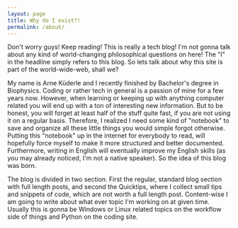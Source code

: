 ```yaml
---
layout: page
title: Why do I exist?!
permalink: /about/
---
```


Don't worry guys! Keep reading! This is really a tech blog! I'm not gonna talk about any kind of world-changing philosophical questions on here! The "I" in the headline simply refers to this blog. So lets talk about why this site is part of the world-wide-web, shall we?

My name is Arne Küderle and I recently finished by Bachelor's degree in Biophysics. Coding or rather tech in general is a passion of mine for a few years now. However, when learning or keeping up with anything computer related you will end up with a ton of interesting new information. But to be honest, you will forget at least half of the stuff quite fast, if you are not using it on a regular basis. Therefore, I realized I need some kind of "notebook" to save and organize all these little things you would simple forgot otherwise. Putting this "notebook" up in the internet for everybody to read, will hopefully force myself to make it more structured and better documented. Furthermore, writing in English will eventually improve my English skills (as you may already noticed, I'm not a native speaker). So the idea of this blog was born.

The blog is divided in two section. First the regular, standard blog section with full length posts, and second the Quicktips, where I collect small tips and snippets of code, which are not worth a full length post. Content-wise I am going to write about what ever topic I'm working on at given time. Usually this is gonna be Windows or Linux related topics on the workflow side of things and Python on the coding site.